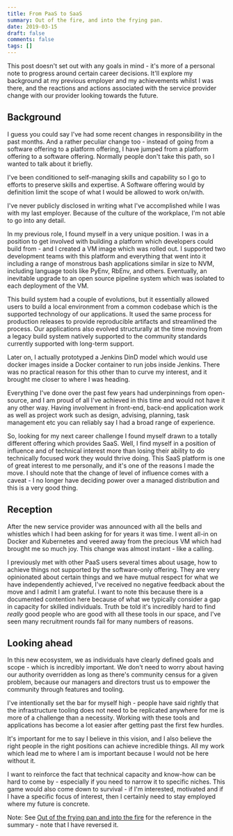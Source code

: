 ```yaml
---
title: From PaaS to SaaS
summary: Out of the fire, and into the frying pan.
date: 2019-03-15
draft: false
comments: false
tags: []
---
```


This post doesn't set out with any goals in mind - it's more of a personal note to progress around certain career decisions. It'll explore my background at my previous employer and my achievements whilst I was there, and the reactions and actions associated with the service provider change with our provider looking towards the future.

## Background

I guess you could say I've had some recent changes in responsibility in the past months. And a rather peculiar change too - instead of going from a software offering to a platform offering, I have jumped from a platform offering to a software offering. Normally people don't take this path, so I wanted to talk about it briefly.

I've been conditioned to self-managing skills and capability so I go to efforts to preserve skills and expertise. A Software offering would by definition limit the scope of what I would be allowed to work on/with.

I've never publicly disclosed in writing what I've accomplished while I was with my last employer. Because of the culture of the workplace, I'm not able to go into any detail.

In my previous role, I found myself in a very unique position. I was in a position to get involved with building a platform which developers could build from - and I created a VM image which was rolled out. I supported two development teams with this platform and everything that went into it including a range of monstrous bash applications similar in size to NVM, including language tools like PyEnv, RbEnv, and others. Eventually, an inevitable upgrade to an open source pipeline system which was isolated to each deployment of the VM.

This build system had a couple of evolutions, but it essentially allowed users to build a local environment from a common codebase which is the supported technology of our applications. It used the same process for production releases to provide reproducible artifacts and streamlined the process. Our applications also evolved structurally at the time moving from a legacy build system natively supported to the community standards currently supported with long-term support.

Later on, I actually prototyped a Jenkins DinD model which would use docker images inside a Docker container to run jobs inside Jenkins. There was no practical reason for this other than to curve my interest, and it brought me closer to where I was heading.

Everything I've done over the past few years had underpinnings from open-source, and I am proud of all I've achieved in this time and would not have it any other way. Having involvement in front-end, back-end application work as well as project work such as design, advising, planning, task management etc you can reliably say I had a broad range of experience.

So, looking for my next career challenge I found myself drawn to a totally different offering which provides SaaS. Well, I find myself in a position of influence and of technical interest more than losing their ability to do technically focused work they would thrive doing. This SaaS platform is one of great interest to me personally, and it's one of the reasons I made the move. I should note that the change of level of influence comes with a caveat - I no longer have deciding power over a managed distribution and this is a very good thing.

## Reception

After the new service provider was announced with all the bells and whistles which I had been asking for for years it was time. I went all-in on Docker and Kubernetes and veered away from the precious VM which had brought me so much joy. This change was almost instant - like a calling.

I previously met with other PaaS users several times about usage, how to achieve things not supported by the software-only offering. They are very opinionated about certain things and we have mutual respect for what we have independently achieved, I've received no negative feedback about the move and I admit I am grateful. I want to note this because there is a documented contention here because of what we typically consider a gap in capacity for skilled individuals. Truth be told it's incredibly hard to find *really* good people who are good with all these tools in our space, and I've seen many recruitment rounds fail for many numbers of reasons.

## Looking ahead

In this new ecosystem, we as individuals have clearly defined goals and scope - which is incredibly important. We don't need to worry about having our authority overridden as long as there's community census for a given problem, because our managers and directors trust us to empower the community through features and tooling.

I've intentionally set the bar for myself high - people have said rightly that the infrastructure tooling does not need to be replicated anywhere for me is more of a challenge than a necessity. Working with these tools and applications has become a lot easier after getting past the first few hurdles.

It's important for me to say I believe in this vision, and I also believe the right people in the right positions can achieve incredible things. All my work which lead me to where I am is important because I would not be here without it.

I want to reinforce the fact that technical capacity and know-how can be hard to come by - especially if you need to narrow it to specific niches. This game would also come down to survival - if I'm interested, motivated and if I have a specific focus of interest, then I certainly need to stay employed where my future is concrete.

Note: See [Out of the frying pan and into the fire](https://en.wikipedia.org/wiki/Out_of_the_frying_pan_into_the_fire) for the reference in the summary - note that I have reversed it.
